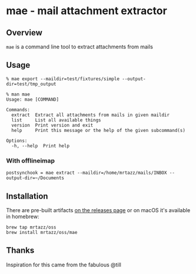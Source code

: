 # mae - mail attachment extractor

## Overview

`mae` is a command line tool to extract attachments from mails


## Usage

```
% mae export --maildir=test/fixtures/simple --output-dir=test/tmp_output
```

```
% man mae
Usage: mae [COMMAND]

Commands:
  extract  Extract all attachments from mails in given maildir
  list     List all available things
  version  Print version and exit
  help     Print this message or the help of the given subcommand(s)

Options:
  -h, --help  Print help
```

### With offlineimap

```
postsynchook = mae extract --maildir=/home/mrtazz/mails/INBOX --output-dir=~/Documents
```

## Installation

There are pre-built artifacts [on the releases page](https://github.com/mrtazz/mae/releases)
or on macOS it's available in homebrew:

```
brew tap mrtazz/oss
brew install mrtazz/oss/mae
```

## Thanks

Inspiration for this came from the fabulous @till
